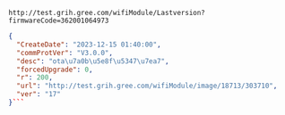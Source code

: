 `http://test.grih.gree.com/wifiModule/Lastversion?firmwareCode=362001064973`

```json
{
  "CreateDate": "2023-12-15 01:40:00",
  "commProtVer": "V3.0.0",
  "desc": "ota\u7a0b\u5e8f\u5347\u7ea7",
  "forcedUpgrade": 0,
  "r": 200,
  "url": "http://test.grih.gree.com/wifiModule/image/18713/303710",
  "ver": "17"
}```